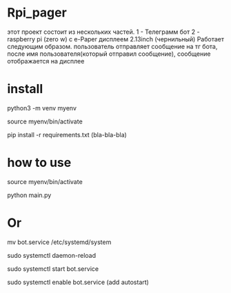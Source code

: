 # Rpi_pager
этот проект состоит из нескольких частей. 
1 - Телеграмм бот
2 - raspberry pi (zero w) с e-Paper дисплеем 2.13inch (чернильный)
Работает следующим образом. 
пользователь отправляет сообщение на тг бота, после имя пользователя(который отправил сообщение), сообщение отображается на дисплее 

# install 

python3 -m venv myenv

source myenv/bin/activate

pip install -r requirements.txt (bla-bla-bla)

# how to use

source myenv/bin/activate

python main.py

# Or
 mv bot.service /etc/systemd/system
 
 sudo systemctl daemon-reload
 
 sudo systemctl start bot.service
 
 sudo systemctl enable bot.service
 (add autostart)
